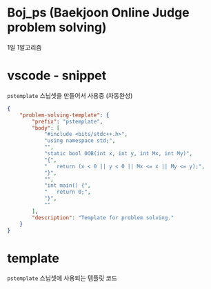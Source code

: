 # Boj_ps (Baekjoon Online Judge problem solving)

1일 1알고리즘

# vscode - snippet

`pstemplate` 스닙셋을 만들어서 사용중 (자동완성)

```json
{
	"problem-solving-template": {
		"prefix": "pstemplate",
		"body": [
			"#include <bits/stdc++.h>",
			"using namespace std;",
			"",
			"static bool OOB(int x, int y, int Mx, int My)",
			"{",
			"	return (x < 0 || y < 0 || Mx <= x || My <= y);",
			"}",
			"",
			"int main() {",
			"	return 0;",
			"}",
			""
		],
		"description": "Template for problem solving."
	}
}
```

# template

`pstemplate` 스닙셋에 사용되는 템플릿 코드